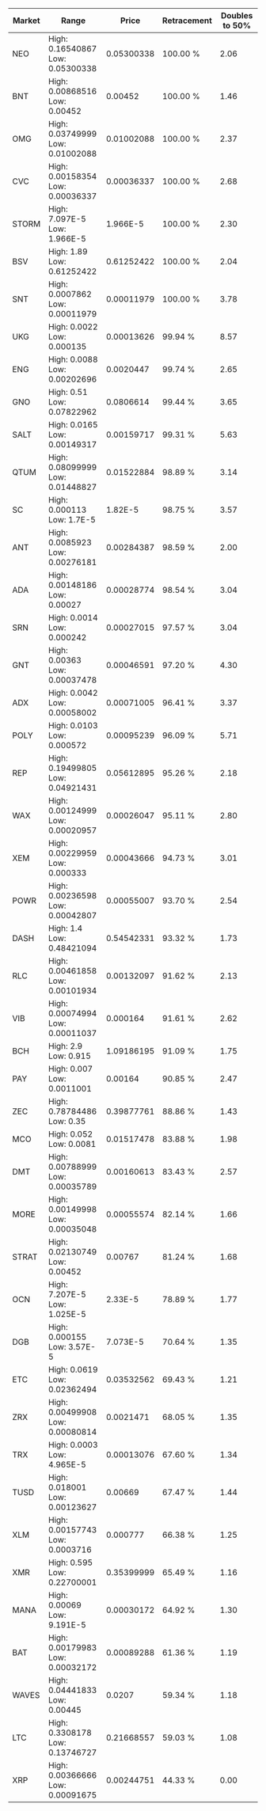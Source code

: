 | Market | Range | Price| Retracement | Doubles to 50% |
| --- | --- | --- | --- | --- |
| NEO | High: 0.16540867<br />Low: 0.05300338 | 0.05300338 | 100.00 % | 2.06 |
| BNT | High: 0.00868516<br />Low: 0.00452 | 0.00452 | 100.00 % | 1.46 |
| OMG | High: 0.03749999<br />Low: 0.01002088 | 0.01002088 | 100.00 % | 2.37 |
| CVC | High: 0.00158354<br />Low: 0.00036337 | 0.00036337 | 100.00 % | 2.68 |
| STORM | High: 7.097E-5<br />Low: 1.966E-5 | 1.966E-5 | 100.00 % | 2.30 |
| BSV | High: 1.89<br />Low: 0.61252422 | 0.61252422 | 100.00 % | 2.04 |
| SNT | High: 0.0007862<br />Low: 0.00011979 | 0.00011979 | 100.00 % | 3.78 |
| UKG | High: 0.0022<br />Low: 0.000135 | 0.00013626 | 99.94 % | 8.57 |
| ENG | High: 0.0088<br />Low: 0.00202696 | 0.0020447 | 99.74 % | 2.65 |
| GNO | High: 0.51<br />Low: 0.07822962 | 0.0806614 | 99.44 % | 3.65 |
| SALT | High: 0.0165<br />Low: 0.00149317 | 0.00159717 | 99.31 % | 5.63 |
| QTUM | High: 0.08099999<br />Low: 0.01448827 | 0.01522884 | 98.89 % | 3.14 |
| SC | High: 0.000113<br />Low: 1.7E-5 | 1.82E-5 | 98.75 % | 3.57 |
| ANT | High: 0.0085923<br />Low: 0.00276181 | 0.00284387 | 98.59 % | 2.00 |
| ADA | High: 0.00148186<br />Low: 0.00027 | 0.00028774 | 98.54 % | 3.04 |
| SRN | High: 0.0014<br />Low: 0.000242 | 0.00027015 | 97.57 % | 3.04 |
| GNT | High: 0.00363<br />Low: 0.00037478 | 0.00046591 | 97.20 % | 4.30 |
| ADX | High: 0.0042<br />Low: 0.00058002 | 0.00071005 | 96.41 % | 3.37 |
| POLY | High: 0.0103<br />Low: 0.000572 | 0.00095239 | 96.09 % | 5.71 |
| REP | High: 0.19499805<br />Low: 0.04921431 | 0.05612895 | 95.26 % | 2.18 |
| WAX | High: 0.00124999<br />Low: 0.00020957 | 0.00026047 | 95.11 % | 2.80 |
| XEM | High: 0.00229959<br />Low: 0.000333 | 0.00043666 | 94.73 % | 3.01 |
| POWR | High: 0.00236598<br />Low: 0.00042807 | 0.00055007 | 93.70 % | 2.54 |
| DASH | High: 1.4<br />Low: 0.48421094 | 0.54542331 | 93.32 % | 1.73 |
| RLC | High: 0.00461858<br />Low: 0.00101934 | 0.00132097 | 91.62 % | 2.13 |
| VIB | High: 0.00074994<br />Low: 0.00011037 | 0.000164 | 91.61 % | 2.62 |
| BCH | High: 2.9<br />Low: 0.915 | 1.09186195 | 91.09 % | 1.75 |
| PAY | High: 0.007<br />Low: 0.0011001 | 0.00164 | 90.85 % | 2.47 |
| ZEC | High: 0.78784486<br />Low: 0.35 | 0.39877761 | 88.86 % | 1.43 |
| MCO | High: 0.052<br />Low: 0.0081 | 0.01517478 | 83.88 % | 1.98 |
| DMT | High: 0.00788999<br />Low: 0.00035789 | 0.00160613 | 83.43 % | 2.57 |
| MORE | High: 0.00149998<br />Low: 0.00035048 | 0.00055574 | 82.14 % | 1.66 |
| STRAT | High: 0.02130749<br />Low: 0.00452 | 0.00767 | 81.24 % | 1.68 |
| OCN | High: 7.207E-5<br />Low: 1.025E-5 | 2.33E-5 | 78.89 % | 1.77 |
| DGB | High: 0.000155<br />Low: 3.57E-5 | 7.073E-5 | 70.64 % | 1.35 |
| ETC | High: 0.0619<br />Low: 0.02362494 | 0.03532562 | 69.43 % | 1.21 |
| ZRX | High: 0.00499908<br />Low: 0.00080814 | 0.0021471 | 68.05 % | 1.35 |
| TRX | High: 0.0003<br />Low: 4.965E-5 | 0.00013076 | 67.60 % | 1.34 |
| TUSD | High: 0.018001<br />Low: 0.00123627 | 0.00669 | 67.47 % | 1.44 |
| XLM | High: 0.00157743<br />Low: 0.0003716 | 0.000777 | 66.38 % | 1.25 |
| XMR | High: 0.595<br />Low: 0.22700001 | 0.35399999 | 65.49 % | 1.16 |
| MANA | High: 0.00069<br />Low: 9.191E-5 | 0.00030172 | 64.92 % | 1.30 |
| BAT | High: 0.00179983<br />Low: 0.00032172 | 0.00089288 | 61.36 % | 1.19 |
| WAVES | High: 0.04441833<br />Low: 0.00445 | 0.0207 | 59.34 % | 1.18 |
| LTC | High: 0.3308178<br />Low: 0.13746727 | 0.21668557 | 59.03 % | 1.08 |
| XRP | High: 0.00366666<br />Low: 0.00091675 | 0.00244751 | 44.33 % | 0.00 |
